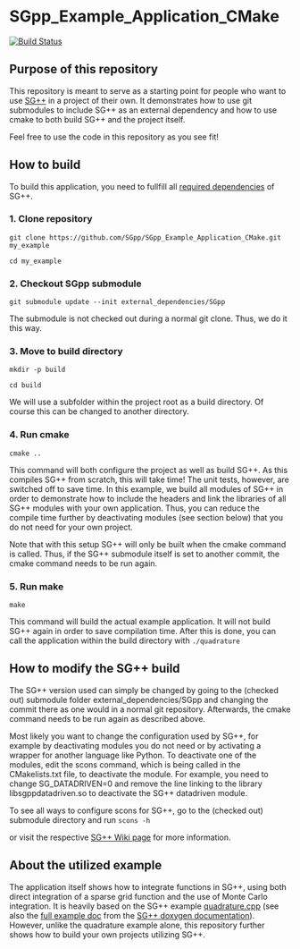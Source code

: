 # SGpp_Example_Application_CMake

[![Build Status](https://travis-ci.org/SGpp/SGpp_Example_Application_CMake.svg?branch=master)](https://travis-ci.org/SGpp/SGpp_Example_Application_CMake)

## Purpose of this repository

This repository is meant to serve as a starting point for people who want to use [SG++](https://github.com/SGpp/SGpp) in a project of their own. 
It demonstrates how to use git submodules to include SG++ as an external dependency and how to use cmake
to both build SG++ and the project itself.

Feel free to use the code in this repository as you see fit!

## How to build

To build this application, you need to fullfill all [required dependencies](https://github.com/SGpp/SGpp/wiki/Linux-(GCC-Clang-ICC)#dependencies) of SG++. 

### 1. Clone repository
`git clone https://github.com/SGpp/SGpp_Example_Application_CMake.git my_example`

`cd my_example`
### 2. Checkout SGpp submodule
`git submodule update --init external_dependencies/SGpp`

The submodule is not checked out during a normal git clone. Thus, we do it this way.

### 3. Move to build directory
`mkdir -p build`

`cd build`

We will use a subfolder within the project root as a build directory. Of course this can be changed to another directory.

### 4. Run cmake
`cmake ..`

This command will both configure the project as well as build SG++. As this compiles SG++ from scratch, this will take time! The unit tests, however, are switched off to save time. In this example, we build all modules of SG++ in order to demonstrate how to include the headers and link the libraries of all SG++ modules with your own application. Thus, you can reduce the compile time further by deactivating modules (see section below) that you do not need for your own project.

Note that with this setup SG++ will only be built when the cmake command is called.
Thus, if the SG++ submodule itself is set to another commit, the cmake command needs to be run again.

### 5. Run make
`make`

This command will build the actual example application. It will not build SG++ again in order to save compilation time.
After this is done, you can call the application within the build directory with
`./quadrature`

## How to modify the SG++ build
The SG++ version used can simply be changed by going to the (checked out) submodule folder external_dependencies/SGpp and changing the commit there as one would in a normal git repository. Afterwards, the cmake command needs to be run again as described above.

Most likely you want to change the configuration used by SG++, for example by deactivating modules you do not need or by activating a wrapper for another language like Python.
To deactivate one of the modules, edit the scons command, which is being called in the CMakelists.txt file, to deactivate the module. For example, you need to change SG_DATADRIVEN=0 and remove the line linking to the library libsgppdatadriven.so to deactivate the SG++ datadriven module.

To see all ways to configure scons for SG++, go to the (checked out) submodule directory and run
`scons -h`

or visit the respective [SG++ Wiki page](https://github.com/SGpp/SGpp/wiki/Linux-(GCC-Clang-ICC)#compilation-with-scons) for more information.


## About the utilized example
The application itself shows how to integrate functions in SG++, using both direct integration of a sparse grid function and the use of Monte Carlo integration.
It is heavily based on the SG++ example [quadrature.cpp](https://github.com/SGpp/SGpp/blob/master/base/examples/quadrature.cpp) (see also the [full example doc]( http://sgpp.sparsegrids.org/example_quadrature_cpp.html) from the [SG++ doxygen documentation](http://sgpp.sparsegrids.org/index.html)). However, unlike the quadrature example alone, this repository further shows how to build your own projects utilizing SG++.
